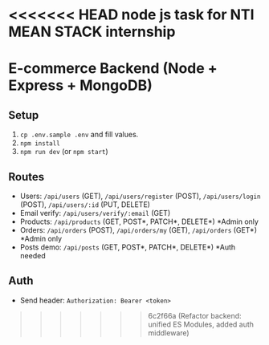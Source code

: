<<<<<<< HEAD
node js task for NTI MEAN STACK internship
=======
# E-commerce Backend (Node + Express + MongoDB)

## Setup
1. `cp .env.sample .env` and fill values.
2. `npm install`
3. `npm run dev` (or `npm start`)

## Routes
- Users: `/api/users` (GET), `/api/users/register` (POST), `/api/users/login` (POST), `/api/users/:id` (PUT, DELETE)
- Email verify: `/api/users/verify/:email` (GET)
- Products: `/api/products` (GET, POST*, PATCH*, DELETE*) *Admin only
- Orders: `/api/orders` (POST), `/api/orders/my` (GET), `/api/orders` (GET*) *Admin only
- Posts demo: `/api/posts` (GET, POST*, PATCH*, DELETE*) *Auth needed

## Auth
- Send header: `Authorization: Bearer <token>`
>>>>>>> 6c2f66a (Refactor backend: unified ES Modules, added auth middleware)
